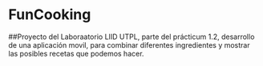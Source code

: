 # FunCooking

##Proyecto del Laboraatorio LIID UTPL, parte del prácticum 1.2, desarrollo de una aplicación movil, para combinar diferentes ingredientes y mostrar las posibles recetas que podemos hacer.
